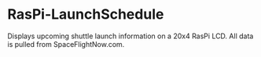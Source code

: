 # RasPi-LaunchSchedule
Displays upcoming shuttle launch information on a 20x4 RasPi LCD. All data is pulled from SpaceFlightNow.com.
